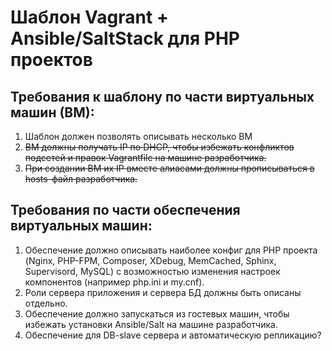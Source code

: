 # Шаблон Vagrant + Ansible/SaltStack для PHP проектов

## Требования к шаблону по части виртуальных машин (ВМ):
1. Шаблон должен позволять описывать несколько ВМ
1. ~~ВМ должны получать IP по DHCP, чтобы избежать конфликтов подсетей и правок Vagrantfile на машине разработчика.~~ 
1. ~~При создании ВМ их IP вместе алиасами должны прописываться в hosts-файл разработчика.~~

## Требования по части обеспечения виртуальных машин:
1. Обеспечение должно описывать наиболее конфиг для PHP проекта (Nginx, PHP-FPM, Composer, XDebug, MemCached, Sphinx, Supervisord, MySQL) с возможностью изменения настроек компонентов (например php.ini и my.cnf).
1. Роли сервера приложения и сервера БД должны быть описаны отдельно.
1. Обеспечение должно запускаться из гостевых машин, чтобы избежать установки Ansible/Salt на машине разработчика.
1. Обеспечение для DB-slave сервера и автоматическую репликацию?
